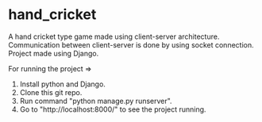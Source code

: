 # hand_cricket
A hand cricket type game made using client-server architecture. Communication between client-server is done by using socket connection. Project made using Django.

For running the project => 
1. Install python and Django.
2. Clone this git repo.
3. Run command "python manage.py runserver".
4. Go to "http://localhost:8000/" to see the project running.
